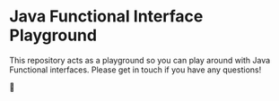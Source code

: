 # Java Functional Interface Playground

This repository acts as a playground so you can play around with Java Functional interfaces. Please get in touch if you have any questions!

🦎
